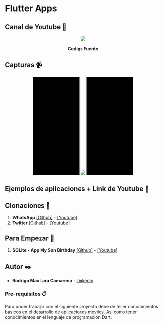# Flutter Apps

## Canal de Youtube 🚀

<p align="center">
  <a title="Codigo Fuente" href="https://www.youtube.com/codigofuente" target="_blank">
<img src="https://yt3.ggpht.com/a-/AOh14Ggu5Wml45UPksoMVJq2rqctYSp_bLbg3U1zYmoO5g=s288-c-k-c0xffffffff-no-rj-mo" width="100" />
  </a>
</p>
<p align="center">
  <b>Codigo Fuente</b>
</p>

## Capturas 📹

<p align="center">
<img src="https://github.com/Rodrigolara05/Flutter-WhatsApp-Clone/blob/master/README-gif/captura-principal.gif" width="150" />
<img src="https://github.com/Rodrigolara05/Flutter-Twitter-Clone/blob/master/README-gif/captura-principal.gif" width="150" />
<img src="https://github.com/Rodrigolara05/My-Son-Birthday-SQLite-Flutter/blob/master/README-gif/captura-principal.gif" width="150" />
</p>

## Ejemplos de aplicaciones + Link de Youtube 📌
## Clonaciones 📌
<ol>
  <li><b>WhatsApp</b> <a href="https://github.com/Rodrigolara05/Flutter-WhatsApp-Clone/" target="_blank">[Github]</a> 
   - <a href="https://youtu.be/x-lpMDZaHo8" target="_blank">[Youtube]</a></li>
  <li><b>Twitter</b> <a href="https://github.com/Rodrigolara05/Flutter-Twitter-Clone/" target="_blank">[Github]</a> 
   - <a href="https://youtube.com/CodigoFuente" target="_blank">[Youtube]</a></li>
</ol>

## Para Empezar 📌

<ol>
  <li><b>SQLite - App My Son Birthday</b> <a href="https://github.com/Rodrigolara05/My-Son-Birthday-SQLite-Flutter/" target="_blank">[Github]</a> 
   - <a href="https://youtube.com/CodigoFuente" target="_blank">[Youtube]</a></li>
</ol>

## Autor ✒️

* **Rodrigo Max Lara Camarena** -  [Linkedin](https://www.linkedin.com/in/rodrigolara05)

### Pre-requisitos 📋

Para poder trabajar con el siguiente proyecto debe de tener conocimientos basicos en el desarrollo de aplicaciones moviles.
Asi como tener conocimientos en el lenguaje de programación Dart.
